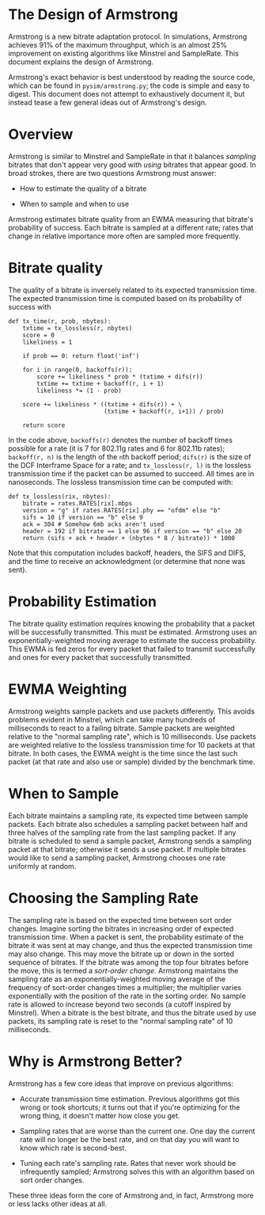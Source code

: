 <!-- -*- mode: markdown -*- -->

The Design of Armstrong
=======================

Armstrong is a new bitrate adaptation protocol.  In simulations,
Armstrong achieves 91% of the maximum throughput, which is
an almost 25% improvement on existing algorithms like Minstrel and
SampleRate.  This document explains the design of Armstrong.

Armstrong's exact behavior is best understood by reading the source
code, which can be found in `pysim/armstrong.py`; the code is simple
and easy to digest.  This document does not attempt to exhaustively
document it, but instead tease a few general ideas out of Armstrong's
design.

# Overview

Armstrong is similar to Minstrel and SampleRate in that it balances
*sampling* bitrates that don't appear very good with *using* bitrates
that appear good.  In broad strokes, there are two questions Armstrong
must answer:

 + How to estimate the quality of a bitrate

 + When to sample and when to use

Armstrong estimates bitrate quality from an EWMA measuring that
bitrate's probability of success. Each bitrate is sampled at a
different rate; rates that change in relative importance more often
are sampled more frequently.

# Bitrate quality

The quality of a bitrate is inversely related to its expected
transmission time.  The expected transmission time is computed based
on its probability of success with

    def tx_time(r, prob, nbytes):
        txtime = tx_lossless(r, nbytes)
        score = 0
        likeliness = 1
    
        if prob == 0: return float('inf')
    
        for i in range(0, backoffs(r)):
            score += likeliness * prob * (txtime + difs(r))
            txtime += txtime + backoff(r, i + 1)
            likeliness *= (1 - prob)
    
        score += likeliness * ((txtime + difs(r)) + \
                               (txtime + backoff(r, i+1)) / prob)
    
        return score

In the code above, `backoffs(r)` denotes the number of backoff times
possible for a rate (it is 7 for 802.11g rates and 6 for 802.11b
rates); `backoff(r, n)` is the length of the `n`th backoff period;
`difs(r)` is the size of the DCF Interframe Space for a rate; and
`tx_lossless(r, l)` is the lossless transmission time if the packet
can be assumed to succeed.  All times are in nanoseconds.  The
lossless transmission time can be computed with:

    def tx_lossless(rix, nbytes):
        bitrate = rates.RATES[rix].mbps
        version = "g" if rates.RATES[rix].phy == "ofdm" else "b"
        sifs = 10 if version == "b" else 9
        ack = 304 # Somehow 6mb acks aren't used
        header = 192 if bitrate == 1 else 96 if version == "b" else 20
        return (sifs + ack + header + (nbytes * 8 / bitrate)) * 1000

Note that this computation includes backoff, headers, the SIFS and
DIFS, and the time to receive an acknowledgment (or determine that
none was sent).

# Probability Estimation

The bitrate quality estimation requires knowing the probability that a
packet will be successfully transmitted.  This must be estimated.
Armstrong uses an exponentially-weighted moving average to estimate
the success probability.  This EWMA is fed zeros for every packet that
failed to transmit successfully and ones for every packet that
successfully transmitted.

# EWMA Weighting

Armstrong weights sample packets and use packets differently.  This
avoids problems evident in Minstrel, which can take many hundreds of
milliseconds to react to a failing bitrate.  Sample packets are
weighted relative to the "normal sampling rate", which is 10
milliseconds.  Use packets are weighted relative to the lossless
transmission time for 10 packets at that bitrate.  In both cases, the
EWMA weight is the time since the last such packet (at that rate and
also use or sample) divided by the benchmark time.

# When to Sample

Each bitrate maintains a sampling rate, its expected time between
sample packets.  Each bitrate also schedules a sampling packet between
half and three halves of the sampling rate from the last sampling
packet.  If any bitrate is scheduled to send a sample packet,
Armstrong sends a sampling packet at that bitrate; otherwise it sends
a use packet.  If multiple bitrates would like to send a sampling
packet, Armstrong chooses one rate uniformly at random.

# Choosing the Sampling Rate

The sampling rate is based on the expected time between sort order
changes.  Imagine sorting the bitrates in increasing order of expected
transmission time.  When a packet is sent, the probability estimate of
the bitrate it was sent at may change, and thus the expected
transmission time may also change.  This may move the bitrate up or
down in the sorted sequence of bitrates.  If the bitrate was among the
top four bitrates before the move, this is termed a *sort-order
change*.  Armstrong maintains the sampling rate as an
exponentially-weighted moving average of the frequency of sort-order
changes times a multiplier; the multiplier varies exponentially with
the position of the rate in the sorting order.  No sample rate is
allowed to increase beyond two seconds (a cutoff inspired by
Minstrel).  When a bitrate is the best bitrate, and thus the bitrate
used by use packets, its sampling rate is reset to the "normal
sampling rate" of 10 milliseconds.

# Why is Armstrong Better?

Armstrong has a few core ideas that improve on previous algorithms:

 + Accurate transmission time estimation. Previous algorithms got this
   wrong or took shortcuts; it turns out that if you're optimizing for
   the wrong thing, it doesn't matter how close you get.
   
 + Sampling rates that are worse than the current one.  One day the
   current rate will no longer be the best rate, and on that day you
   will want to know which rate is second-best.
   
 + Tuning each rate's sampling rate.  Rates that never work should be
   infrequently sampled; Armstrong solves this with an algorithm based
   on sort order changes.

These three ideas form the core of Armstrong and, in fact, Armstrong
more or less lacks other ideas at all.
